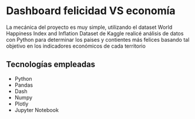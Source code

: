 # Dashboard felicidad VS economía

La mecánica del proyecto es muy simple, utilizando el dataset World Happiness Index and Inflation Dataset de Kaggle realicé análisis de datos con Python para determinar los paises y contientes más felices basando
tal objetivo en los indicadores económicos de cada territorio

## Tecnologías empleadas

 <ul>
   <li>Python</li>
   <li>Pandas</li>
   <li>Dash</li>
   <li>Numpy</li>
   <li>Plotly</li>
   <li>Jupyter Notebook</li>
 </ul>
